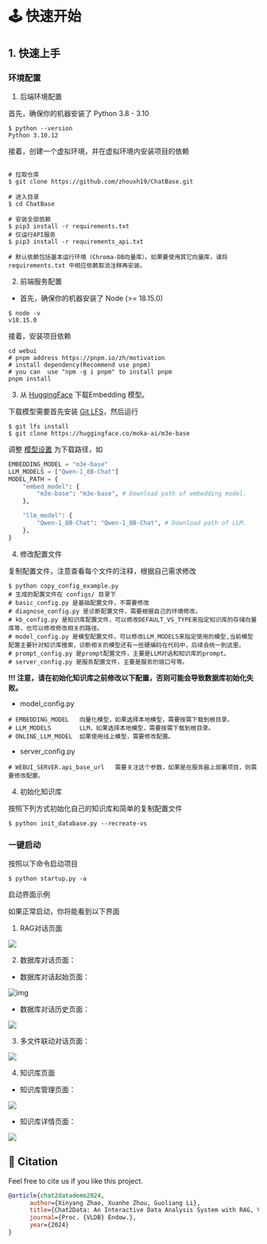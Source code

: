 
# 🕹 快速开始

## 1. 快速上手

### 环境配置

1. 后端环境配置

首先，确保你的机器安装了 Python 3.8 - 3.10
```
$ python --version
Python 3.10.12
```
接着，创建一个虚拟环境，并在虚拟环境内安装项目的依赖

```shell

# 拉取仓库
$ git clone https://github.com/zhouxh19/ChatBase.git

# 进入目录
$ cd ChatBase

# 安装全部依赖
$ pip3 install -r requirements.txt 
# 仅运行API服务
$ pip3 install -r requirements_api.txt 

# 默认依赖包括基本运行环境（Chroma-DB向量库）。如果要使用其它向量库，请将 requirements.txt 中相应依赖取消注释再安装。
```

2. 前端服务配置
+ 首先，确保你的机器安装了 Node (>= 18.15.0)
```
$ node -v
v18.15.0
```
接着，安装项目依赖
```shell
cd webui
# pnpm address https://pnpm.io/zh/motivation
# install dependency(Recommend use pnpm)
# you can  use "npm -g i pnpm" to install pnpm 
pnpm install
```

3. 从 [HuggingFace](https://huggingface.co/models) 下载Embedding 模型。

下载模型需要首先安装 [Git LFS](https://docs.github.com/zh/repositories/working-with-files/managing-large-files/installing-git-large-file-storage)，然后运行

```Shell
$ git lfs install
$ git clone https://huggingface.co/moka-ai/m3e-base
```

调整 [模型设置](configs/model_config.py.example) 为下载路径，如

```Python
EMBEDDING_MODEL = "m3e-base"
LLM_MODELS = ["Qwen-1_8B-Chat"]
MODEL_PATH = {
    "embed_model": {
        "m3e-base": "m3e-base", # Download path of embedding model.
    },

    "llm_model": {
        "Qwen-1_8B-Chat": "Qwen-1_8B-Chat", # Download path of LLM.
    },
}
```

4. 修改配置文件

复制配置文件，注意查看每个文件的注释，根据自己需求修改
```shell
$ python copy_config_example.py
# 生成的配置文件在 configs/ 目录下
# basic_config.py 是基础配置文件，不需要修改
# diagnose_config.py 是诊断配置文件，需要根据自己的环境修改。
# kb_config.py 是知识库配置文件，可以修改DEFAULT_VS_TYPE来指定知识库的存储向量库等，也可以修改修改相关的路径。
# model_config.py 是模型配置文件，可以修改LLM_MODELS来指定使用的模型,当前模型配置主要针对知识库搜索，诊断相关的模型还有一些硬编码在代码中，后续会统一到这里。
# prompt_config.py 是prompt配置文件，主要是LLM对话和知识库的prompt。
# server_config.py 是服务配置文件，主要是服务的端口号等。
```

**!!! 注意，请在初始化知识库之前修改以下配置，否则可能会导致数据库初始化失败。**

* model_config.py
```shell
# EMBEDDING_MODEL   向量化模型，如果选择本地模型，需要按需下载到根目录。
# LLM_MODELS        LLM，如果选择本地模型，需要按需下载到根目录。
# ONLINE_LLM_MODEL  如果使用线上模型，需要修改配置。
```

* server_config.py
```shell
# WEBUI_SERVER.api_base_url   需要关注这个参数，如果是在服务器上部署项目，则需要修改配置。
```


4. 初始化知识库

按照下列方式初始化自己的知识库和简单的复制配置文件
```shell
$ python init_database.py --recreate-vs
 ```

### 一键启动

按照以下命令启动项目
```shell
$ python startup.py -a
```

启动界面示例

如果正常启动，你将能看到以下界面

1. RAG对话页面

![](img/k_chat.png)

2. 数据库对话页面：

- 数据库对话起始页面：

![img](img/db-chat.png)

- 数据库对话历史页面：

![](img/db-chat-history.png)

3. 多文件联动对话页面：

![](img/m-chat-history.png)

4. 知识库页面

- 知识库管理页面：

![](img/add-kb.png)

- 知识库详情页面：

![](img/kb-detail.png)

## 📒 Citation
Feel free to cite us if you like this project.

```bibtex
@article{chat2datademo2024,
      author={Xinyang Zhao, Xuanhe Zhou, Guoliang Li},
      title={Chat2Data: An Interactive Data Analysis System with RAG, Vector Databases and LLMs}, 
      journal={Proc. {VLDB} Endow.},
      year={2024}
}
```